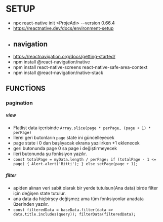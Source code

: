 # SETUP
 - npx react-native init <ProjeAdı> --version 0.66.4
 - https://reactnative.dev/docs/environment-setup
 - ## navigation
 - https://reactnavigation.org/docs/getting-started/
 - npm install @react-navigation/native
 - npm install react-native-screens react-native-safe-area-context
 - npm install @react-navigation/native-stack

## FUNCTİONS
 ### pagination
  ##### view
  - Flatlist data içerisinde `Array.slice(page * perPage, (page + 1) * perPage)`
  - İlerei geri butonların `page` state ini güncelleyecek
  - page state i 0 dan başlıyacak ekrana yazılırken +1 eklenecek
  - geri butonunda page 0 sa page i değiştirmeyecek
  - ileri butonunda şu fonksiyon yazılır. 
  - `const totalPage = myData.length / perPage;
    if (totalPage - 1 <= page) {
      Alert.alert('Bitti');
    } else setPage(page + 1);`
##### filter
 - apiden alınan veri sabit olarak bir yerde tutulsun(Ana data) birde filter için değişen state tutulur.
 - ana data da hiçbirşey değişmez ama tüm fonksiyonlar anadata üzerinden yazılır.
 - `const filteredData = baseData.filter(data => data.title.includes(query));
    filterData(filteredData);`
